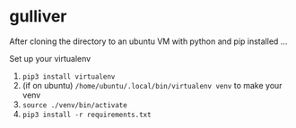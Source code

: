 # gulliver

After cloning the directory to an ubuntu VM with python and pip installed ...

Set up your virtualenv 
1. `pip3 install virtualenv`
2. (if on ubuntu) `/home/ubuntu/.local/bin/virtualenv venv` to make your venv
3. `source ./venv/bin/activate`
4. `pip3 install -r requirements.txt`

